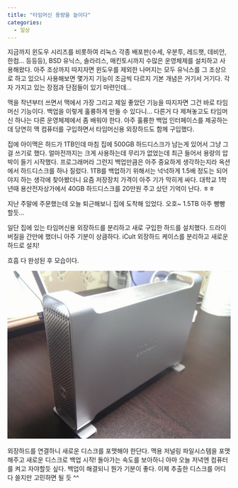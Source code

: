 ```yaml
---
title: "타임머신 용량을 늘이다"
categories:
  - 일상
---
```


지금까지 윈도우 시리즈를 비롯하여 리눅스 각종 배포판(수세, 우분투, 레드햇, 데비안, 한컴... 등등등), BSD 유닉스, 솔라리스, 매킨토시까지 수많은 운영체제를 설치하고 사용해왔다. 아주 조상까지 따지자면 윈도우를 제외한 나머지는 모두 유닉스를 그 조상으로 하고 있으니 사용해보면 몇가지 기능이 조금씩 다르지 기본 개념은 거기서 거기다. 각자 가지고 있는 장점과 단점들이 있기 마련인데...  

맥을 작년부터 쓰면서 맥에서 가장 그리고 제일 좋았던 기능을 따지자면 그건 바로 타임머신 기능이다. 백업을 이렇게 훌륭하게 만들 수 있다니... 다른거 다 제쳐놓고도 타임머신 하나는 다른 운영체제에서 좀 배워야 한다. 아주 훌륭한 백업 인터페이스를 제공하는데 당연히 맥 컴퓨터를 구입하면서 타임머신용 외장하드도 함께 구입했다.

집에 아이맥은 하드가 1TB인데 마침 집에 500GB 하드디스크가 남는게 있어서 그냥 그걸 쓰기로 했다. 얼마전까지는 크게 사용하는데 무리가 없었는데 최근 들어서 용량의 압박이 들기 시작했다. 프로그래머라 그런지 백업만큼은 아주 중요하게 생각하는지라 옥션에서 하드디스크를 하나 질렀다. 1TB를 백업하기 위해서는 넉넉하게 1.5배 정도는 되어야지 하는 생각에 찾아봤더니 요즘 저장장치 가격이 아주 기가 막히게 싸다. 대학교 1학년때 용산전자상가에서 40GB 하드디스크를 20만원 주고 샀던 기억이 난다. ㅎㅎ  

지난 주말에 주문했는데 오늘 퇴근해보니 집에 도착해 있었다. 오호~ 1.5TB 아주 빵빵할듯...  

일단 집에 있는 타임머신용 외장하드를 분리하고 새로 구입한 하드를 설치했다. 드라이버질을 간만에 했더니 아주 기분이 상큼하다. iCult 외장하드 케이스를 분리하고 새로운 하드로 설치!  

흐흠 다 완성된 후 모습이다.  

![](/assets/images/posts/2011/03/cfile23-uf-1315f8534d9206d630e1f2.jpg)

외장하드를 연결하니 새로운 디스크를 포맷해야 한단다. 맥용 저널링 파일시스템을 포맷해주고 새로운 디스크로 백업 시작! 돌아가는 속도를 보아하니 아마 오늘 저녁엔 컴퓨터를 켜고 자야할듯 싶다. 백업이 해결되니 뭔가 기분이 좋다. 이제 추출한 디스크를 어디다 쓸지만 고민하면 될 듯 ^^  

